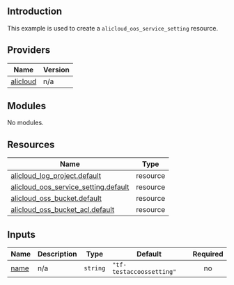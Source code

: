 ## Introduction

This example is used to create a `alicloud_oos_service_setting` resource.

<!-- BEGIN_TF_DOCS -->
## Providers

| Name | Version |
|------|---------|
| <a name="provider_alicloud"></a> [alicloud](#provider\_alicloud) | n/a |

## Modules

No modules.

## Resources

| Name | Type |
|------|------|
| [alicloud_log_project.default](https://registry.terraform.io/providers/aliyun/alicloud/latest/docs/resources/log_project) | resource |
| [alicloud_oos_service_setting.default](https://registry.terraform.io/providers/aliyun/alicloud/latest/docs/resources/oos_service_setting) | resource |
| [alicloud_oss_bucket.default](https://registry.terraform.io/providers/aliyun/alicloud/latest/docs/resources/oss_bucket) | resource |
| [alicloud_oss_bucket_acl.default](https://registry.terraform.io/providers/aliyun/alicloud/latest/docs/resources/oss_bucket_acl) | resource |

## Inputs

| Name | Description | Type | Default | Required |
|------|-------------|------|---------|:--------:|
| <a name="input_name"></a> [name](#input\_name) | n/a | `string` | `"tf-testaccoossetting"` | no |
<!-- END_TF_DOCS -->    